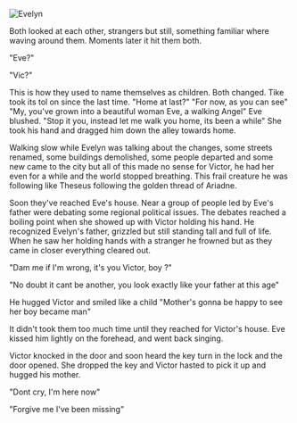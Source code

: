 
![Evelyn](https://i.imgur.com/CH2vHvK.jpg)

Both looked at each other, strangers but still, something familiar where waving around them. Moments later it hit them both.

"Eve?"

"Vic?" 

This is how they used to name themselves as children.
Both changed. Tike took its tol on since the last time. 
"Home at last?"
"For now, as you can see"
"My, you've grown into a beautiful woman Eve, a walking Angel"
Eve blushed.
"Stop it you, instead let me walk you home, its been a while"
She took his hand and dragged him down the alley towards home.


Walking slow while Evelyn was talking about the changes, some streets renamed, some buildings demolished, some people departed and some new came to the city
but all of this made no sense for Victor, he had her even for a while and the world stopped breathing. This frail creature he was following like Theseus following 
the golden thread of Ariadne.

Soon they've reached Eve's house.
Near a group of people led by Eve's father were debating some regional political issues.
The debates reached a boiling point when she showed up with Victor holding his hand.
He recognized Evelyn's father, grizzled but still standing tall and full of life.
When he saw her holding hands with a stranger he frowned but as they came in closer everything cleared out.

"Dam me if I'm wrong, it's you Victor, boy ?"

"No doubt it cant be another, you look exactly like your father at this age"

He hugged Victor and smiled like a child
"Mother's gonna be happy to see her boy became man" 

It didn't took them  too much time until they reached for Victor's house.
Eve kissed him lightly on the forehead, and went back singing.

Victor knocked in the door and soon heard the key turn in the lock and the door opened.
She dropped the key and Victor hasted to pick it up and hugged his mother.

"Dont cry, I'm here now"

"Forgive me I've been missing"



